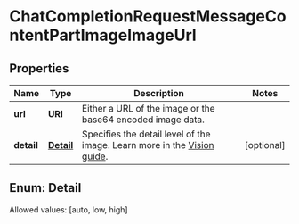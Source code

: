 

# ChatCompletionRequestMessageContentPartImageImageUrl


## Properties

Name | Type | Description | Notes
------------ | ------------- | ------------- | -------------
**url** | **URI** | Either a URL of the image or the base64 encoded image data. | 
**detail** | [**Detail**](#Detail) | Specifies the detail level of the image. Learn more in the [Vision guide](/docs/guides/vision/low-or-high-fidelity-image-understanding). |  [optional]


## Enum: Detail
Allowed values: [auto, low, high]




